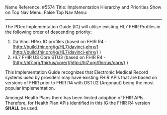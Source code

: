 Name Reference: #5574
Title: Implementation Hierarchy and Priorities
Show on Top Nav Menu: False
Top Nav Menu: 

---
The PDex Implementation Guide (IG) will utilize existing HL7 FHIR Profiles in the following order of descending priority:
 
1. Da Vinci HRex IG profiles (based on FHIR R4 - [http://build.fhir.org/ig/HL7/davinci-ehrx/](http://build.fhir.org/ig/HL7/davinci-ehrx/) )
2. HL7 FHIR US Core STU3 (based on FHIR R4 - [http://hl7.org/fhir/us/core/](http://hl7.org/fhir/us/core/) ) 

This Implementation Guide recognizes that Electronic Medical Record systems used by providers may have existing FHIR APIs that are based on versions of FHIR prior to FHIR R4 with DSTU2 (Argonaut) being the most popular implementation.

Amongst Health Plans there has been limited adoption of FHIR APIs. Therefore, for Health Plan APIs identified in this IG the FHIR R4 version **SHALL** be used.


